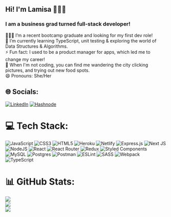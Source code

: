 ## Hi! I'm Lamisa 👩🏻‍🦱

### I am a business grad turned full-stack developer!	

👩🏻‍🎓 I’m a recent bootcamp graduate and looking for my first dev role!<br>🌱 I’m currently learning TypeScript, unit testing & exploring the world of Data Structures & Algorithms.<br>⚡ Fun fact: I used to be a product manager for apps, which led me to change my career!<br>🌆 When I'm not coding, you can find me wandering the city clicking pictures, and trying out new food spots.<br>😄 Pronouns: She/Her


## 🌐 Socials:
[![LinkedIn](https://img.shields.io/badge/LinkedIn-%230077B5.svg?logo=linkedin&logoColor=white)](https://linkedin.com/in/https://www.linkedin.com/in/lamisaadat/) [![Hashnode](	https://img.shields.io/badge/Hashnode-2962FF?style=for-the-badge&logo=hashnode&logoColor=white)](https://codingincurls.hashnode.dev/ ) 

# 💻 Tech Stack:
![JavaScript](https://img.shields.io/badge/javascript-%23323330.svg?style=flat&logo=javascript&logoColor=%23F7DF1E) ![CSS3](https://img.shields.io/badge/css3-%231572B6.svg?style=flat&logo=css3&logoColor=white) ![HTML5](https://img.shields.io/badge/html5-%23E34F26.svg?style=flat&logo=html5&logoColor=white) ![Heroku](https://img.shields.io/badge/heroku-%23430098.svg?style=flat&logo=heroku&logoColor=white) ![Netlify](https://img.shields.io/badge/netlify-%23000000.svg?style=flat&logo=netlify&logoColor=#00C7B7) ![Express.js](https://img.shields.io/badge/express.js-%23404d59.svg?style=flat&logo=express&logoColor=%2361DAFB) ![Next JS](https://img.shields.io/badge/Next-black?style=flat&logo=next.js&logoColor=white) ![NodeJS](https://img.shields.io/badge/node.js-6DA55F?style=flat&logo=node.js&logoColor=white) ![React](https://img.shields.io/badge/react-%2320232a.svg?style=flat&logo=react&logoColor=%2361DAFB) ![React Router](https://img.shields.io/badge/React_Router-CA4245?style=flat&logo=react-router&logoColor=white) ![Redux](https://img.shields.io/badge/redux-%23593d88.svg?style=flat&logo=redux&logoColor=white) ![Styled Components](https://img.shields.io/badge/styled--components-DB7093?style=flat&logo=styled-components&logoColor=white) ![MySQL](https://img.shields.io/badge/mysql-%2300f.svg?style=flat&logo=mysql&logoColor=white) ![Postgres](https://img.shields.io/badge/postgres-%23316192.svg?style=flat&logo=postgresql&logoColor=white) ![Postman](https://img.shields.io/badge/Postman-FF6C37?style=flat&logo=postman&logoColor=white) ![ESLint](https://img.shields.io/badge/ESLint-4B3263?style=flat&logo=eslint&logoColor=white) ![SASS](https://img.shields.io/badge/SASS-hotpink.svg?style=flat&logo=SASS&logoColor=white) ![Webpack](https://img.shields.io/badge/webpack-%238DD6F9.svg?style=flat&logo=webpack&logoColor=black) ![TypeScript](https://img.shields.io/badge/TypeScript-007ACC?style=for-the-badge&logo=typescript&logoColor=white)

# 📊 GitHub Stats:
![](https://github-readme-stats.vercel.app/api?username=LamiSaadat&theme=dark&hide_border=false&include_all_commits=false&count_private=false)<br/>
![](https://github-readme-streak-stats.herokuapp.com/?user=LamiSaadat&theme=dark&hide_border=false)<br/>
![](https://github-readme-stats.vercel.app/api/top-langs/?username=LamiSaadat&theme=dark&hide_border=false&include_all_commits=false&count_private=false&layout=compact)



